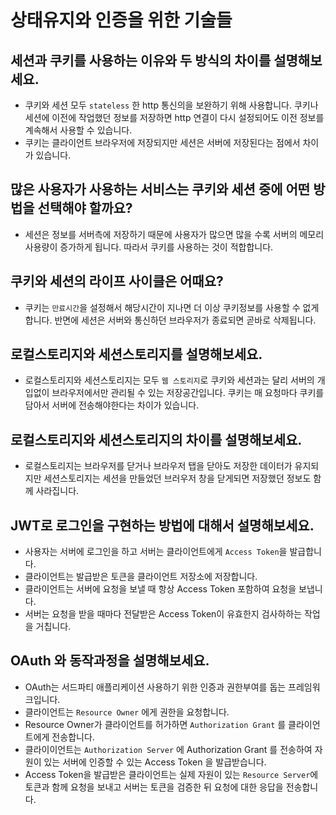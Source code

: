 # 상태유지와 인증을 위한 기술들

## 세션과 쿠키를 사용하는 이유와 두 방식의 차이를 설명해보세요.

- 쿠키와 세션 모두 `stateless` 한 http 통신의을 보완하기 위해 사용합니다. 쿠키나 세션에 이전에 작업했던 정보를 저장하면 http 연결이 다시 설정되어도 이전 정보를 계속해서 사용할 수 있습니다.
- 쿠키는 클라이언트 브라우저에 저장되지만 세션은 서버에 저장된다는 점에서 차이가 있습니다.

## 많은 사용자가 사용하는 서비스는 쿠키와 세션 중에 어떤 방법을 선택해야 할까요?

- 세션은 정보를 서버측에 저장하기 때문에 사용자가 많으면 많을 수록 서버의 메모리 사용량이 증가하게 됩니다. 따라서 쿠키를 사용하는 것이 적합합니다.

## 쿠키와 세션의 라이프 사이클은 어때요?

- 쿠키는 `만료시간`을 설정해서 해당시간이 지나면 더 이상 쿠키정보를 사용할 수 없게합니다. 반면에 세션은 서버와 통신하던 브라우저가 종료되면 곧바로 삭제됩니다.

## 로컬스토리지와 세션스토리지를 설명해보세요.

- 로컬스토리지와 세션스토리지는 모두 `웹 스토리지`로 쿠키와 세션과는 달리 서버의 개입없이 브라우저에서만 관리될 수 있는 저장공간입니다. 쿠키는 매 요청마다 쿠키를 담아서 서버에 전송해야한다는 차이가 있습니다.

## 로컬스토리지와 세션스토리지의 차이를 설명해보세요.

- 로컬스토리지는 브라우저를 닫거나 브라우저 탭을 닫아도 저장한 데이터가 유지되지만 세션스토리지는 세션을 만들었던 브러우저 창을 닫게되면 저장했던 정보도 함께 사라집니다.

## JWT로 로그인을 구현하는 방법에 대해서 설명해보세요.

- 사용자는 서버에 로그인을 하고 서버는 클라이언트에게 `Access Token`을 발급합니다.
- 클라이언트는 발급받은 토큰을 클라이언트 저장소에 저장합니다.
- 클라이언트는 서버에 요청을 보낼 때 항상 Access Token 포함하여 요청을 보냅니다.
- 서버는 요청을 받을 때마다 전달받은 Access Token이 유효한지 검사하하는 작업을 거칩니다.

## OAuth 와 동작과정을 설명해보세요.

- OAuth는 서드파티 애플리케이션 사용하기 위한 인증과 권한부여를 돕는 프레임워크입니다.
- 클라이언트는 `Resource Owner` 에게 권한을 요청합니다.
- Resource Owner가 클라이언트를 허가하면 `Authorization Grant` 를 클라이언트에게 전송합니다.
- 클라이이언트는 `Authorization Server` 에 Authorization Grant 를 전송하여 자원이 있는 서버에 인증할 수 있는 Access Token 을 발급받습니다.
- Access Token을 발급받은 클라이언트는 실제 자원이 있는 `Resource Server`에 토큰과 함께 요청을 보내고 서버는 토큰을 검증한 뒤 요청에 대한 응답을 전송합니다.
